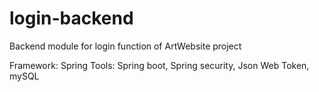 # login-backend
Backend module for login function of ArtWebsite project

Framework: Spring
Tools: Spring boot, Spring security, Json Web Token, mySQL
